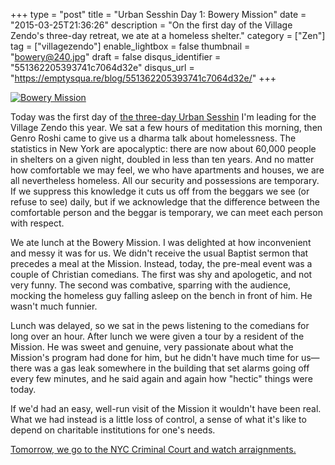 +++
type = "post"
title = "Urban Sesshin Day 1: Bowery Mission"
date = "2015-03-25T21:36:26"
description = "On the first day of the Village Zendo's three-day retreat, we ate at a homeless shelter."
category = ["Zen"]
tag = ["villagezendo"]
enable_lightbox = false
thumbnail = "bowery@240.jpg"
draft = false
disqus_identifier = "551362205393741c7064d32e"
disqus_url = "https://emptysqua.re/blog/551362205393741c7064d32e/"
+++

<p><a href="http://cryptome.org/2013-info/05/mayday-nyc-2013/mayday-nyc-2013.htm"><img style="display:block; margin-left:auto; margin-right:auto;" src="bowery.jpg" alt="Bowery Mission" title="Bowery Mission" /></a></p>
<p>Today was the first day of <a href="http://villagezendo.org/2014/10/urban-sesshin-4/">the three-day Urban Sesshin</a> I'm leading for the Village Zendo this year. We sat a few hours of meditation this morning, then Genro Roshi came to give us a dharma talk about homelessness. The statistics in New York are apocalyptic: there are now about 60,000 people in shelters on a given night, doubled in less than ten years. And no matter how comfortable we may feel, we who have apartments and houses, we are all nevertheless homeless. All our security and possessions are temporary. If we suppress this knowledge it cuts us off from the beggars we see (or refuse to see) daily, but if we acknowledge that the difference between the comfortable person and the beggar is temporary, we can meet each person with respect.</p>
<p>We ate lunch at the Bowery Mission. I was delighted at how inconvenient and messy it was for us. We didn't receive the usual Baptist sermon that precedes a meal at the Mission. Instead, today, the pre-meal event was a couple of Christian comedians. The first was shy and apologetic, and not very funny. The second was combative, sparring with the audience, mocking the homeless guy falling asleep on the bench in front of him. He wasn't much funnier.</p>
<p>Lunch was delayed, so we sat in the pews listening to the comedians for long over an hour. After lunch we were given a tour by a resident of the Mission. He was sweet and genuine, very passionate about what the Mission's program had done for him, but he didn't have much time for us&mdash;there was a gas leak somewhere in the building that set alarms going off every few minutes, and he said again and again how "hectic" things were today.</p>
<p>If we'd had an easy, well-run visit of the Mission it wouldn't have been real. What we had instead is a little loss of control, a sense of what it's like to depend on charitable institutions for one's needs.</p>
<p><a href="/blog/urban-sesshin-day-2-nyc-criminal-court/">Tomorrow, we go to the NYC Criminal Court and watch arraignments.</a></p>
